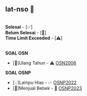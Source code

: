 ## lat-nso 🎉
\
**Selesai** - [✅]\
**Belum Selesai** - [🚧]\
**Time Limit Exceeded** - [⚠️]
 
\
**SOAL OSN**
* [🎂]Ulang Tahun - ⚠️ [OSN2006](https://tlx.toki.id/problems/osn-2006/C)

**SOAL OSNP**
* [💡]Lampu Hias - ✅ [OSNP2022](https://tlx.toki.id/problems/osnp-2022/B1)
* [🦆]Menjual Bebek - 🚧 [OSNP2023](https://tlx.toki.id/problems/osnp-2023/B1)

